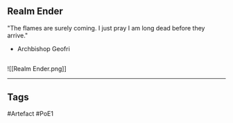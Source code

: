 ## Realm Ender
"The flames are surely coming.
I just pray I am long dead before they arrive."
- Archbishop Geofri
##
![[Realm Ender.png]]

---
## Tags
#Artefact
#PoE1